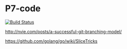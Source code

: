 # P7-code
[![Build Status](https://magnum.travis-ci.com/jbossen/P7-code.svg?token=QGzoMbCTh8y1pfy6iw25&branch=master)](https://magnum.travis-ci.com/jbossen/P7-code)


http://nvie.com/posts/a-successful-git-branching-model/

https://github.com/golang/go/wiki/SliceTricks
